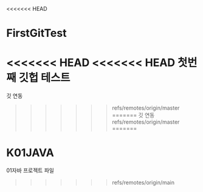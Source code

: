 <<<<<<< HEAD
# FirstGitTest
<<<<<<< HEAD
<<<<<<< HEAD
첫번째 깃헙 테스트
=======
깃 연동
>>>>>>> refs/remotes/origin/master
=======
깃 연동
>>>>>>> refs/remotes/origin/master
=======
# K01JAVA
01자바 프로젝트 파일
>>>>>>> refs/remotes/origin/main
